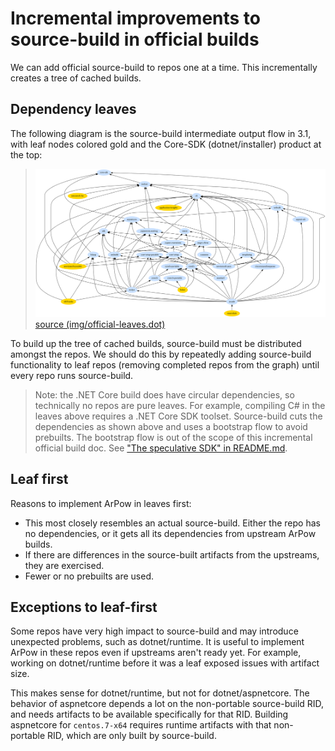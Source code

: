 # Incremental improvements to source-build in official builds

We can add official source-build to repos one at a time. This incrementally
creates a tree of cached builds.

## Dependency leaves

The following diagram is the source-build intermediate output flow in 3.1, with
leaf nodes colored gold and the Core-SDK (dotnet/installer) product at the top:

> ![](img/official-leaves.svg)
> [source (img/official-leaves.dot)](img/official-leaves.dot)

To build up the tree of cached builds, source-build must be distributed amongst
the repos. We should do this by repeatedly adding source-build functionality to
leaf repos (removing completed repos from the graph) until every repo runs
source-build.

> Note: the .NET Core build does have circular dependencies, so technically no
> repos are pure leaves. For example, compiling C# in the leaves above requires
> a .NET Core SDK toolset. Source-build cuts the dependencies as shown above and
> uses a bootstrap flow to avoid prebuilts. The bootstrap flow is out of the
> scope of this incremental official build doc. See ["The speculative SDK" in
> README.md](README.md#the-speculative-sdk).

## Leaf first

Reasons to implement ArPow in leaves first:

* This most closely resembles an actual source-build. Either the repo has no
  dependencies, or it gets all its dependencies from upstream ArPow builds.
* If there are differences in the source-built artifacts from the upstreams,
  they are exercised.
* Fewer or no prebuilts are used.

## Exceptions to leaf-first

Some repos have very high impact to source-build and may introduce unexpected
problems, such as dotnet/runtime. It is useful to implement ArPow in these repos
even if upstreams aren't ready yet. For example, working on dotnet/runtime
before it was a leaf exposed issues with artifact size.

This makes sense for dotnet/runtime, but not for dotnet/aspnetcore. The behavior
of aspnetcore depends a lot on the non-portable source-build RID, and needs
artifacts to be available specifically for that RID. Building aspnetcore for
`centos.7-x64` requires runtime artifacts with that non-portable RID, which are
only built by source-build.
